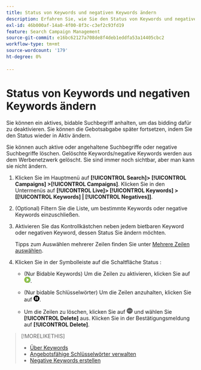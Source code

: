 ```yaml
---
title: Status von Keywords und negativen Keywords ändern
description: Erfahren Sie, wie Sie den Status von Keywords und negativen Keywords ändern.
exl-id: 46b000af-14a0-4f00-8f3c-c3ef2c93fd19
feature: Search Campaign Management
source-git-commit: e16bc62127a708de8f4deb1eddfa53a14405cbc2
workflow-type: tm+mt
source-wordcount: '179'
ht-degree: 0%

---
```


# Status von Keywords und negativen Keywords ändern

Sie können ein aktives, bidable Suchbegriff anhalten, um das bidding dafür zu deaktivieren. Sie können die Gebotsabgabe später fortsetzen, indem Sie den Status wieder in Aktiv ändern.

Sie können auch aktive oder angehaltene Suchbegriffe oder negative Suchbegriffe löschen. Gelöschte Keywords/negative Keywords werden aus dem Werbenetzwerk gelöscht. Sie sind immer noch sichtbar, aber man kann sie nicht ändern.

1. Klicken Sie im Hauptmenü auf **[!UICONTROL Search]> [!UICONTROL Campaigns] >[!UICONTROL Campaigns]**. Klicken Sie in den Untermenüs auf **[!UICONTROL Live]> [!UICONTROL Keywords] > \[[!UICONTROL Keywords] \| [!UICONTROL Negatives]\]**.

1. (Optional) Filtern Sie die Liste, um bestimmte Keywords oder negative Keywords einzuschließen.

1. Aktivieren Sie das Kontrollkästchen neben jedem bietbaren Keyword oder negativen Keyword, dessen Status Sie ändern möchten.

   Tipps zum Auswählen mehrerer Zeilen finden Sie unter [Mehrere Zeilen auswählen](/help/search-social-commerce/common-tasks/navigation-editing-selection/multiple-rows-select.md).

1. Klicken Sie in der Symbolleiste auf die Schaltfläche Status :

   * (Nur Bidable Keywords) Um die Zeilen zu aktivieren, klicken Sie auf ![Activate](/help/search-social-commerce/assets/activate.png "Activate").

   * (Nur bidable Schlüsselwörter) Um die Zeilen anzuhalten, klicken Sie auf ![Pause](/help/search-social-commerce/assets/pause.png "Pause").

   * Um die Zeilen zu löschen, klicken Sie auf ![Mehr](/help/search-social-commerce/assets/more.png "Mehr") und wählen Sie **[!UICONTROL Delete]** aus. Klicken Sie in der Bestätigungsmeldung auf **[!UICONTROL Delete]**.

>[!MORELIKETHIS]
>
>* [Über Keywords](keyword-about.md)
>* [Angebotsfähige Schlüsselwörter verwalten](keyword-manage.md)
>* [Negative Keywords erstellen](keyword-negative-create.md)
